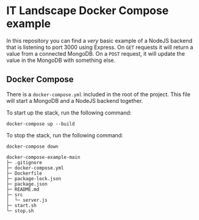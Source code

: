 # IT Landscape Docker Compose example

In this repository you can find a *very* basic example of a NodeJS backend that is listening to port 3000 using Express.
On `GET` requests it will return a value from a connected MongoDB. On a `POST` request, it will update the value in the MongoDB with something else.

## Docker Compose

There is a `docker-compose.yml` included in the root of the project. 
This file will start a MongoDB and a NodeJS backend together.

To start up the stack, run the following command:

```shell
docker-compose up --build
```

To stop the stack, run the following command:

```shell
docker-compose down
```
```
docker-compose-example-main
├─ .gitignore
├─ docker-compose.yml
├─ Dockerfile
├─ package-lock.json
├─ package.json
├─ README.md
├─ src
│  └─ server.js
├─ start.sh
└─ stop.sh

```